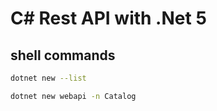 # C# Rest API with .Net 5

## shell commands

```sh
dotnet new --list
```

```sh
dotnet new webapi -n Catalog
```
